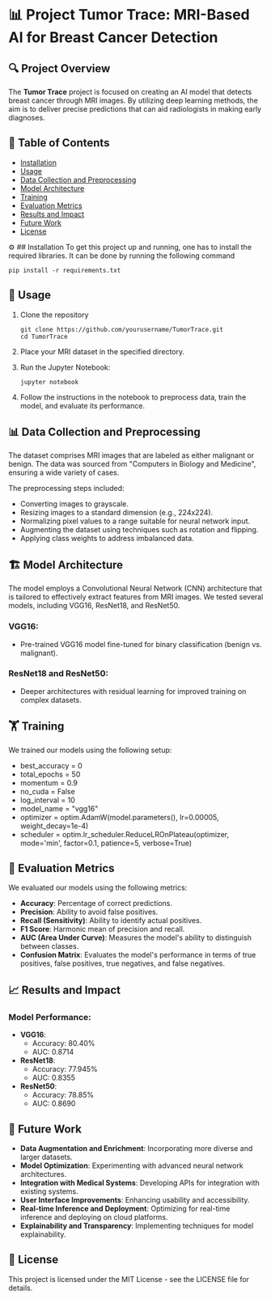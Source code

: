 # 📊 Project Tumor Trace: MRI-Based AI for Breast Cancer Detection

## 🔍 Project Overview
The **Tumor Trace** project is focused on creating an AI model that detects breast cancer through MRI images. By utilizing deep learning methods, the aim is to deliver precise predictions that can aid radiologists in making early diagnoses.

## 📑 Table of Contents
- [Installation](#installation)
- [Usage](#usage)
- [Data Collection and Preprocessing](#data-collection-and-preprocessing)
- [Model Architecture](#model-architecture)
- [Training](#training)
- [Evaluation Metrics](#evaluation-metrics)
- [Results and Impact](#results-and-impact)
- [Future Work](#future-work)
- [License](#license)

⚙️ ## Installation
To get this project up and running, one has to install the required libraries. It can be done by running the following command

```shell
pip install -r requirements.txt
```

## 🚀 Usage
1. Clone the repository
    ```shell
    git clone https://github.com/yourusername/TumorTrace.git
    cd TumorTrace
    ```

2. Place your MRI dataset in the specified directory.

3. Run the Jupyter Notebook:
    ```shell
    jupyter notebook
    ```

4. Follow the instructions in the notebook to preprocess data, train the model, and evaluate its performance.

## 📊 Data Collection and Preprocessing
The dataset comprises MRI images that are labeled as either malignant or benign. The data was sourced from  "Computers in Biology and Medicine", ensuring a wide variety of cases.

The preprocessing steps included:
- Converting images to grayscale.
- Resizing images to a standard dimension (e.g., 224x224).
- Normalizing pixel values to a range suitable for neural network input.
- Augmenting the dataset using techniques such as rotation and flipping.
- Applying class weights to address imbalanced data.

## 🏗️ Model Architecture
The model employs a Convolutional Neural Network (CNN) architecture that is tailored to effectively extract features from MRI images. We tested several models, including VGG16, ResNet18, and ResNet50.

### VGG16:
- Pre-trained VGG16 model fine-tuned for binary classification (benign vs. malignant).

### ResNet18 and ResNet50:
- Deeper architectures with residual learning for improved training on complex datasets.

## 🏋️ Training
We trained our models using the following setup:
- best_accuracy = 0
- total_epochs = 50
- momentum = 0.9
- no_cuda = False
- log_interval = 10
- model_name = "vgg16"
- optimizer = optim.AdamW(model.parameters(), lr=0.00005, weight_decay=1e-4)
- scheduler = optim.lr_scheduler.ReduceLROnPlateau(optimizer, mode='min', factor=0.1, patience=5, verbose=True)

## 📏 Evaluation Metrics
We evaluated our models using the following metrics:
- **Accuracy**: Percentage of correct predictions.
- **Precision**: Ability to avoid false positives.
- **Recall (Sensitivity)**: Ability to identify actual positives.
- **F1 Score**: Harmonic mean of precision and recall.
- **AUC (Area Under Curve)**: Measures the model's ability to distinguish between classes.
- **Confusion Matrix**: Evaluates the model's performance in terms of true positives, false positives, true negatives, and false negatives.

## 📈 Results and Impact
### Model Performance:
- **VGG16**:
    - Accuracy: 80.40%
    - AUC: 0.8714
- **ResNet18**:
    - Accuracy: 77.945%
    - AUC: 0.8355
- **ResNet50**:
    - Accuracy: 78.85%
    - AUC: 0.8690

## 🔮 Future Work
- **Data Augmentation and Enrichment**: Incorporating more diverse and larger datasets.
- **Model Optimization**: Experimenting with advanced neural network architectures.
- **Integration with Medical Systems**: Developing APIs for integration with existing systems.
- **User Interface Improvements**: Enhancing usability and accessibility.
- **Real-time Inference and Deployment**: Optimizing for real-time inference and deploying on cloud platforms.
- **Explainability and Transparency**: Implementing techniques for model explainability.

## 📜 License
This project is licensed under the MIT License - see the LICENSE file for details.

